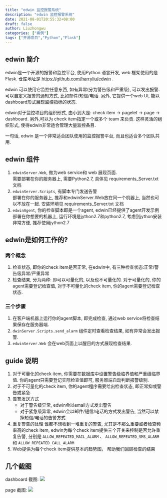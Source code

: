 ```yaml
---
title: "edwin 监控报警系统"
description: "edwin 监控报警系统"
date: 2021-08-01T20:55:32+08:00
draft: false
author: Liuzhongwu
categories: ["案例"]
tags: ["开源项目","Python","Flask"]
---
```



## edwin 简介
edwin是一个开源的报警和监控平台, 使用Python 语言开发, web 框架使用的是 Flask.  仓库地址是 <https://github.com/harryliu/edwin> .   

edwin 可以使用它监控任意东西, 如有异常(分为警告级和严重级), 可以发出报警. 可以自定义报警的通知方式, 比如邮件/短信/电话. 另外, 它提供一个web UI, 能以dashboard形式展现监控指标的状态.  

edwin对于监控项目的组织形式, 由小到大是:  check item -> pagelet -> page -> dashboard.  另外,可以为 check item指定一个或多个 team 来负责. 这样灵活的组织形式, 使得edwin非常适合管理大量监控条目. 

一句话, edwin 是一个非常适合团队使用的监控报警平台, 而且也适合多个团队共用. 


## edwin 组件  
1. `edwinServer.Web`, 做为web service和 web 展现页面.   
   需要部署在你的服务器上, 需要Python2.7, 具体见 requirements_Server.txt 文档
2. `edwinServer.Scripts`, 有脚本专门发送告警  
   部署在你的服务器上, 推荐和edwinServer.Web放在同一个机器上, 当然也可以不放在一起. 安装环境见 requirements_Server.txt 文档
3. `edwinAgent`, 你的检查脚本即是一个agent, edwin已经提供了agent开发示例   
   部署在你想要的机器上, 运行环境是jython2.7和python2.7, 考虑到jython安装非常方便, 推荐使用jython2.7



## edwin是如何工作的?

### 两个概念  
1. 检查状态, 即你的check item是否正常, 在edwin中, 有三种检查状态:正常/警告级异常/严重异常
2. 检查结果, 分为两种: 即可以可量化的, 以及也不可量化的. 对于可量化的, 你的agent需要登记检查值, 对于不可量化的check item, 你的agent需要登记检查状态.   

### 三个步骤  
1. 在客户端机器上运行你的agent脚本, 即完成检查, 通过web service将检查结果保存在服务器端.      
2. `dwinServer.Scripts.send_alarm` 组件定时查看检查结果, 如有异常会发出报警.  
3. `edwinServer.Web` 会在web页面上以醒目的方式展现检查结果. 



## guide 说明
1. 对于可量化的check item, 你需要在数据库中设置警告级临界值和严重级临界值. 你的agent只需要登记实际检查值即可, 服务器端自动判断报警级别. 
2. 对于不可量化的check item, 你的agent程序需要给出检查状态, 即正常抑或警告或紧急. 
3. 告警发送方式   
   * 对于警告级异常, edwin会以email方式发出警告  
   * 对于紧急级异常, edwin会以邮件/短信/电话的方式发出警告, 当然可以禁掉短信/电话的告警方式  
4. 重复警告的处理
谁都不想收到一堆重复的警告, 尤其是不那么重要或者检查频率高的check item, edwin为每个check item提供三个开关来控制是否允许重复告警, 分别是 `ALLOW_REPEATED_MAIL_ALARM` 、 `ALLOW_REPEATED_SMS_ALARM` 和 `ALLOW_REPEATED_CALL_ALARM` 
5. Web提供为每个check item提供基本的趋势图， 帮助我们回顾检查的结果

## 几个截图  
dashboard 截图: 
![](../edwin_files/1.jpg)

page 截图: 
![](../edwin_files/2.jpg)